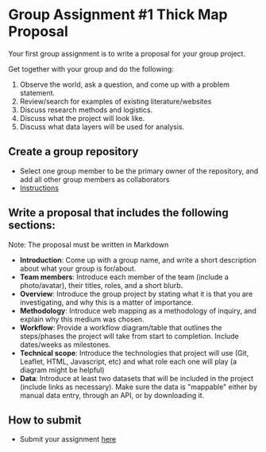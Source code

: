 # Group Assignment #1 Thick Map Proposal

Your first group assignment is to write a proposal for your group project. 

Get together with your group and do the following:

1. Observe the world, ask a question, and come up with a problem statement.
1. Review/search for examples of existing literature/websites
1. Discuss research methods and logistics.
1. Discuss what the project will look like.
1. Discuss what data layers will be used for analysis.

## Create a group repository

- Select one group member to be the primary owner of the repository, and add all other group members as collaborators
- [Instructions](https://github.com/albertkun/21S-ASIAAM-191A/blob/main/Guides/git_creating.md)

## Write a proposal that includes the following sections:

Note: The proposal must be written in Markdown

- **Introduction**: Come up with a group name, and write a short description about what your group is for/about.
- **Team members**: Introduce each member of the team (include a photo/avatar), their titles, roles, and a short blurb.
- **Overview**: Introduce the group project by stating what it is that you are investigating, and why this is a matter of importance.
- **Methodology**: Introduce web mapping as a methodology of inquiry, and explain why this medium was chosen.
- **Workflow**: Provide a workflow diagram/table that outlines the steps/phases the project will take from start to completion. Include dates/weeks as milestones.
- **Technical scope**: Introduce the technologies that project will use (Git, Leaflet, HTML, Javascript, etc) and what role each one will play (a diagram might be helpful)
- **Data**: Introduce at least two datasets that will be included in the project (include links as necessary). Make sure the data is "mappable" either by manual data entry, through an API, or by downloading it. 

## How to submit
- Submit your assignment [here](https://github.com/yohman/21S-DH151/discussions/21)